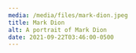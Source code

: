 ```yaml
---
media: /media/files/mark-dion.jpeg
title: Mark Dion
alt: A portrait of Mark Dion
date: 2021-09-22T03:46:00-0500
---
```

